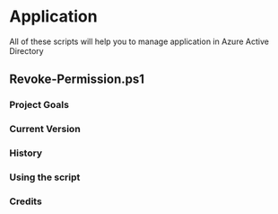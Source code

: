 # Application
All of these scripts will help you to manage application in Azure Active Directory

## Revoke-Permission.ps1
### Project Goals

### Current Version

### History

### Using the script

### Credits
